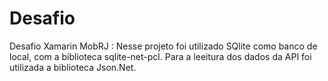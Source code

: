 # Desafio
Desafio Xamarin MobRJ :
Nesse projeto foi utilizado SQlite como banco de  local, com a biblioteca sqlite-net-pcl. Para a leeitura dos dados da API foi utilizada a biblioteca Json.Net.
